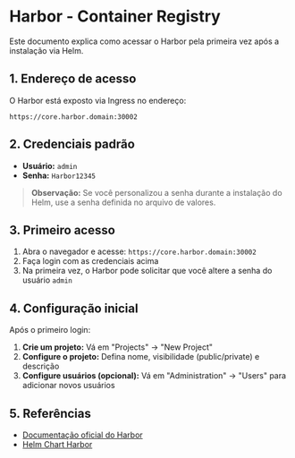 # Harbor - Container Registry

Este documento explica como acessar o Harbor pela primeira vez após a instalação via Helm.

## 1. Endereço de acesso

O Harbor está exposto via Ingress no endereço:

```
https://core.harbor.domain:30002
```

## 2. Credenciais padrão

- **Usuário:** `admin`
- **Senha:** `Harbor12345`

> **Observação:** Se você personalizou a senha durante a instalação do Helm, use a senha definida no arquivo de valores.

## 3. Primeiro acesso

1. Abra o navegador e acesse: `https://core.harbor.domain:30002`
2. Faça login com as credenciais acima
3. Na primeira vez, o Harbor pode solicitar que você altere a senha do usuário `admin`

## 4. Configuração inicial

Após o primeiro login:

1. **Crie um projeto:** Vá em "Projects" → "New Project"
2. **Configure o projeto:** Defina nome, visibilidade (public/private) e descrição
3. **Configure usuários (opcional):** Vá em "Administration" → "Users" para adicionar novos usuários

## 5. Referências

- [Documentação oficial do Harbor](https://goharbor.io/docs/)
- [Helm Chart Harbor](https://artifacthub.io/packages/helm/harbor/harbor) 